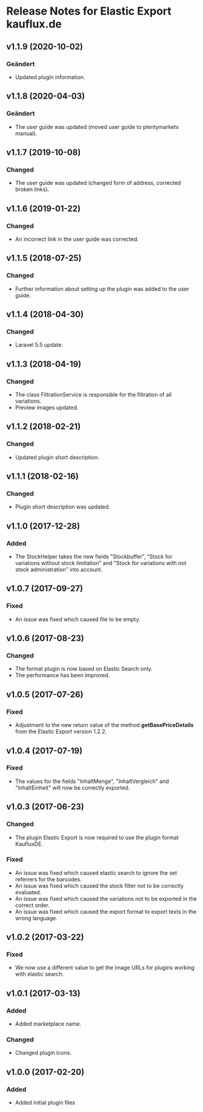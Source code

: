 # Release Notes for Elastic Export kauflux.de

## v1.1.9 (2020-10-02)

### Geändert
- Updated plugin information.

## v1.1.8 (2020-04-03)

### Geändert
- The user guide was updated (moved user guide to plentymarkets manual).

## v1.1.7 (2019-10-08)

### Changed
- The user guide was updated (changed form of address, corrected broken links).

## v1.1.6 (2019-01-22)

### Changed
- An incorrect link in the user guide was corrected.

## v1.1.5 (2018-07-25)

### Changed
- Further information about setting up the plugin was added to the user guide.

## v1.1.4 (2018-04-30)

### Changed
- Laravel 5.5 update.

## v1.1.3 (2018-04-19)

### Changed
- The class FiltrationService is responsible for the filtration of all variations.
- Preview images updated.

## v1.1.2 (2018-02-21)

### Changed
- Updated plugin short description.

## v1.1.1 (2018-02-16)

### Changed
- Plugin short description was updated.

## v1.1.0 (2017-12-28)

### Added
- The StockHelper takes the new fields "Stockbuffer", "Stock for variations without stock limitation" and "Stock for variations with not stock administration" into account.

## v1.0.7 (2017-09-27)

### Fixed
- An issue was fixed which caused file to be empty.

## v1.0.6 (2017-08-23)

### Changed
- The format plugin is now based on Elastic Search only.
- The performance has been improved.

## v1.0.5 (2017-07-26)

### Fixed
- Adjustment to the new return value of the method **getBasePriceDetails** from the Elastic Export version 1.2.2.

## v1.0.4 (2017-07-19)

### Fixed
- The values for the fields "InhaltMenge", "InhaltVergleich" and "InhaltEinheit" will now be correctly exported.

## v1.0.3 (2017-06-23)

### Changed
- The plugin Elastic Export is now required to use the plugin format KaufluxDE.

### Fixed
- An issue was fixed which caused elastic search to ignore the set referrers for the barcodes.
- An issue was fixed which caused the stock filter not to be correctly evaluated.
- An issue was fixed which caused the variations not to be exported in the correct order.
- An issue was fixed which caused the export format to export texts in the wrong language.

## v1.0.2 (2017-03-22)

### Fixed
- We now use a different value to get the image URLs for plugins working with elastic search.

## v1.0.1 (2017-03-13)

### Added
- Added marketplace name.

### Changed
- Changed plugin icons.

## v1.0.0 (2017-02-20)

### Added
- Added initial plugin files
